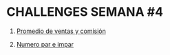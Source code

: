 # CHALLENGES SEMANA #4

1. [Promedio de ventas y comisión](https://github.com/mikerazor5786/Challenges_Core-Code_Miguel-Tellez/blob/f63897b864ba9fd6c69fb2ad552a3025d6f70004/contenido/semana_4/1%20promedio%20ventas%20por%20comision/readme.md)

2. [Numero par e impar ](https://github.com/mikerazor5786/Challenges_Core-Code_Miguel-Tellez/blob/1744248650591b86bcf531ebcd200b6d5cf38b32/contenido/semana_4/2%20par%20impar/readme.)
